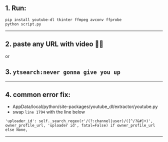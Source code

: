 ## 1. Run:
```
pip install youtube-dl tkinter ffmpeg avconv ffprobe
python script.py
```


-----------------------------------
## 2. paste any URL with video 🐱‍👤
or
## 3. `ytsearch:never gonna give you up`

-----------------------------------
## 4. common error fix:
- AppData/local/python/site-packages/youtube_dl/extractor/youtube.py
- swap `line 1794` with the line below
  
```
'uploader_id': self._search_regex(r'/(?:channel|user)/([^/?&#]+)', owner_profile_url, 'uploader id', fatal=False) if owner_profile_url else None,
```
-----------------------------------
